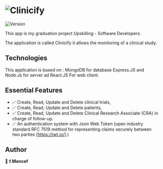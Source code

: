 # ![Clinicify](https://user-images.githubusercontent.com/114942078/204480563-e5124f39-fdb7-42fc-ad55-66bbe6940207.png)

![Version](https://img.shields.io/badge/version-a.0-blue.svg?cacheSeconds=2592000)

This app is my graduation project Upskilling - Software Developers.

The application is called Clinicify it allows the monitoring of a clinical study.

## Technologies

This application is based on : MongoDB for database Express.JS and Node.Js for server ad React.JS For web client.

## Essential Features

- ✅ Create, Read, Update and Delete clinical trials,
- ✅ Create, Read, Update and Delete patients,
- ✅ Create, Read, Update and Delete Clinical Research Associate (CRA) in charge of follow-up.
- ✅ An authentication system with Json Web Token (open industry standard RFC 7519 method for representing claims securely between two parties [https://jwt.io/].)

## Author

👤 **f.Moncef**
